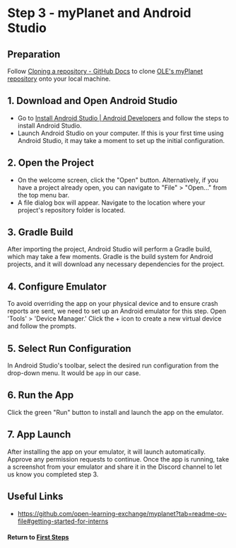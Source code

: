 # Step 3 - myPlanet and Android Studio

## Preparation

Follow [Cloning a repository - GitHub Docs](https://docs.github.com/en/repositories/creating-and-managing-repositories/cloning-a-repository) to clone [OLE's myPlanet repository](https://github.com/open-learning-exchange/myplanet) onto your local machine.

## 1. Download and Open Android Studio

- Go to [Install Android Studio | Android Developers](https://developer.android.com/studio/install) and follow the steps to install Android Studio.
- Launch Android Studio on your computer. If this is your first time using Android Studio, it may take a moment to set up the initial configuration.

## 2. Open the Project

- On the welcome screen, click the "Open" button. Alternatively, if you have a project already open, you can navigate to "File" > "Open..." from the top menu bar.
- A file dialog box will appear. Navigate to the location where your project's repository folder is located.

## 3. Gradle Build

After importing the project, Android Studio will perform a Gradle build, which may take a few moments. Gradle is the build system for Android projects, and it will download any necessary dependencies for the project.

## 4. Configure Emulator

To avoid overriding the app on your physical device and to ensure crash reports are sent, we need to set up an Android emulator for this step. Open 'Tools' > 'Device Manager.' Click the + icon to create a new virtual device and follow the prompts.

## 5. Select Run Configuration

In Android Studio's toolbar, select the desired run configuration from the drop-down menu. It would be `app` in our case.

## 6. Run the App

Click the green "Run" button to install and launch the app on the emulator.

## 7. App Launch

After installing the app on your emulator, it will launch automatically. Approve any permission requests to continue. Once the app is running, take a screenshot from your emulator and share it in the Discord channel to let us know you completed step 3.

## Useful Links

- https://github.com/open-learning-exchange/myplanet?tab=readme-ov-file#getting-started-for-interns

#### Return to [First Steps](mi-10-steps.md#Step_3_-_Build_myPlanet_in_Android_Studio)
